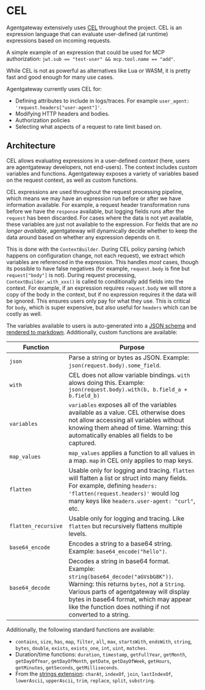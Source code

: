 # CEL

Agentgateway extensively uses [CEL](https://cel.dev/) throughout the project.
CEL is an expression language that can evaluate user-defined (at runtime) expressions based on incoming requests.

A simple example of an expression that could be used for MCP authorization: `jwt.sub == "test-user" && mcp.tool.name == "add"`.

While CEL is not as powerful as alternatives like Lua or WASM, it is pretty fast and good enough for many use cases.

Agentgateway currently uses CEL for:
* Defining attributes to include in logs/traces. For example `user_agent: 'request.headers["user-agent"]'`.
* Modifying HTTP headers and bodies.
* Authorization policies
* Selecting what aspects of a request to rate limit based on.

## Architecture

CEL allows evaluating expressions in a user-defined _context_ (here, users are agentgateway developers, not end-users).
The context includes custom variables and functions.
Agentgateway exposes a variety of variables based on the request context, as well as custom functions.

CEL expressions are used throughout the request processing pipeline, which means we may have an expression run before or after we have information available.
For example, a request header transformation runs before we have the `response` available, but logging fields runs after the `request` has been discarded.
For cases where the data is not yet available, these variables are just not available to the expression.
For fields that are _no longer available_, agentgateway will dynamically decide whether to keep the data around based on whether any expression depends on it.

This is done with the `ContextBuilder`.
During CEL policy parsing (which happens on configuration change, not each request), we extract which variables are referenced in the expression.
This handles _most_ cases, though its possible to have false negatives (for example, `request.body` is fine but `request["body"]` is not).
During request processing, `ContextBuilder.with_xxx()` is called to conditionally add fields into the context.
For example, if an expression requires `request.body` we will store a copy of the body in the context, but if no expression requires it the data will be ignored.
This ensures users only pay for what they use.
This is critical for `body`, which is super expensive, but also useful for `headers` which can be costly as well.

The variables available to users is auto-generated into a [JSON schema](../schema/cel.json) and [rendered to markdown](../schema/README.md#cel-context).
Additionally, custom functions are available:

| Function            | Purpose                                                                                                                                                                                                                                                                          |
|---------------------|----------------------------------------------------------------------------------------------------------------------------------------------------------------------------------------------------------------------------------------------------------------------------------|
| `json`              | Parse a string or bytes as JSON. Example: `json(request.body).some_field`.                                                                                                                                                                                                       |
| `with`              | CEL does not allow variable bindings. `with` alows doing this. Example: `json(request.body).with(b, b.field_a + b.field_b)`                                                                                                                                                      |
| `variables`         | `variables` exposes all of the variables available as a value. CEL otherwise does not allow accessing all variables without knowing them ahead of time. Warning: this automatically enables all fields to be captured.                                                           |
| `map_values`        | `map_values` applies a function to all values in a map. `map` in CEL only applies to map keys.                                                                                                                                                                                   |
| `flatten`           | Usable only for logging and tracing. `flatten` will flatten a list or struct into many fields. For example, defining `headers: 'flatten(request.headers)'` would log many keys like `headers.user-agent: "curl"`, etc.                                                           |
| `flatten_recursive` | Usable only for logging and tracing. Like `flatten` but recursively flattens multiple levels.                                                                                                                                                                                    |
| `base64_encode`     | Encodes a string to a base64 string. Example: `base64_encode("hello")`.                                                                                                                                                                                                          |
| `base64_decode`     | Decodes a string in base64 format. Example: `string(base64_decode("aGVsbG8K"))`. Warning: this returns `bytes`, not a `String`. Various parts of agentgateway will display bytes in base64 format, which may appear like the function does nothing if not converted to a string. |

Additionally, the following standard functions are available:
* `contains`, `size`, `has`, `map`, `filter`, `all`, `max`, `startsWith`, `endsWith`, `string`, `bytes`, `double`, `exists`, `exists_one`, `int`, `uint`, `matches`.
* Duration/time functions: `duration`, `timestamp`, `getFullYear`, `getMonth`, `getDayOfYear`, `getDayOfMonth`, `getDate`, `getDayOfWeek`, `getHours`, `getMinutes`, `getSeconds`, `getMilliseconds`.
* From the [strings extension](https://pkg.go.dev/github.com/google/cel-go/ext#Strings): `charAt`, `indexOf`, `join`, `lastIndexOf`, `lowerAscii`, `upperAscii`, `trim`, `replace`, `split`, `substring`.

